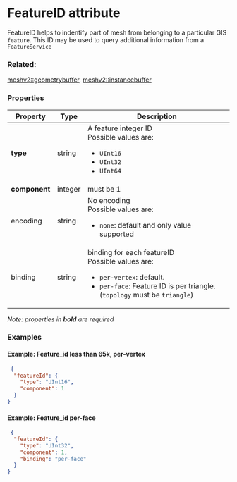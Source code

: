 # FeatureID attribute

FeatureID helps to indentify part of mesh from belonging to a particular GIS `feature`. This ID may be used to query additional information from a `FeatureService`

### Related:

[meshv2::geometrybuffer](geometrybuffer.md), [meshv2::instancebuffer](instancebuffer.md)
### Properties

| Property | Type | Description |
| --- | --- | --- |
| **type** | string | A feature integer ID<div>Possible values are:<ul><li>`UInt16`</li><li>`UInt32`</li><li>`UInt64`</li></ul></div> |
| **component** | integer | must be 1 |
| encoding | string | No encoding<div>Possible values are:<ul><li>`none`: default and only value supported</li></ul></div> |
| binding | string | binding for each featureID<div>Possible values are:<ul><li>`per-vertex`: default.</li><li>`per-face`: Feature ID is per triangle. (`topology` must be `triangle`)</li></ul></div> |

*Note: properties in **bold** are required*

### Examples 

#### Example: Feature_id less than 65k, per-vertex 

```json
 {
  "featureId": {
    "type": "UInt16",
    "component": 1
  }
} 
```

#### Example: Feature_id per-face 

```json
 {
  "featureId": {
    "type": "UInt32",
    "component": 1,
    "binding": "per-face"
  }
} 
```

